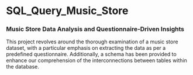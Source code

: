 # SQL_Query_Music_Store
### Music Store Data Analysis and Questionnaire-Driven Insights
This project revolves around the thorough examination of a music store dataset, with a particular emphasis on extracting the data as per a predefined questionnaire. Additionally, a schema has been provided to enhance our comprehension of the interconnections between tables within the database.
